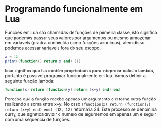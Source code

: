 # Programando funcionalmente em Lua

Funções em Lua são chamadas de funções de primeira classe, isto significa que podemos passar seus valores por argumentos ou mesmo armazenar em variaveis (pratica conhecida como funções anonimas), alem disso podemos acessar variaveis fora do seu escopo.

```lua
x = 12
print((function() return x end) ())
```

Isso significa que lua contém propriedades para intepretar calculo lambda, portanto é possivel programar funcionalmente em lua.
Vamos definir a seguinte função lambda:

```lua
function(x) return (function(y) return (x+y) end) end
```

Perceba que a função recebe apenas um argumento e retorna outra função realizando a soma entre x+y. No caso ```(function(x) return (function(y) return (x+y) end) end) (12, 12)``` retornaria 24. Este processo se denomina curry, que significa dividir o numero de argumentos em apenas um e seguir com uma sequencia de funções.
